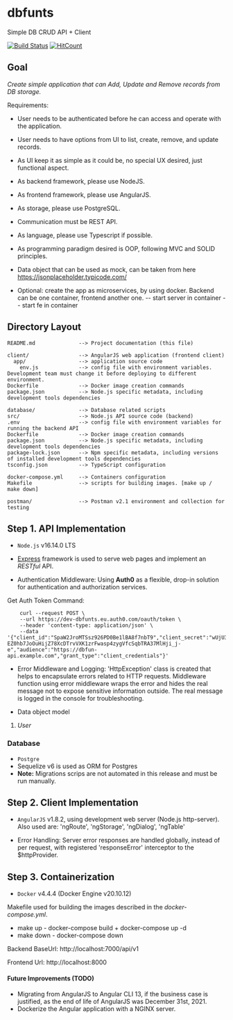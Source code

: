 # dbfunts
Simple DB CRUD API + Client

[![Build Status](https://travis-ci.org/ivanmonov85/dbfunts.svg?branch=master)](https://travis-ci.org/ivanmonov85/dbfunts) [![HitCount](https://hits.dwyl.com/ivanmonov85/dbfunts.svg?style=flat&show=unique)](http://hits.dwyl.com/ivanmonov85/dbfunts)

## Goal
_Create simple application that can Add, Update and Remove records from DB storage._

Requirements:
- User needs to be authenticated before he can access and operate with the application.
- User needs to have options from UI to list, create, remove, and update records.
- As UI keep it as simple as it could be, no special UX desired, just functional aspect.
- As backend framework, please use NodeJS.
- As frontend framework, please use AngularJS.
- As storage, please use PostgreSQL.
- Communication must be REST API.
- As language, please use Typescript if possible.
- As programming paradigm desired is OOP, following MVC and SOLID principles.
- Data object that can be used as mock, can be taken from here https://jsonplaceholder.typicode.com/

- Optional: create the app as microservices, by using docker. Backend can be one container, frontend another one.
-- start server in container
-- start fe in container

## Directory Layout
```
README.md              --> Project documentation (this file)

client/                --> AngularJS web application (frontend client)
  app/                 --> application source code
    env.js             --> config file with environment variables. Development team must change it before deploying to different environment.
Dockerfile             --> Docker image creation commands
package.json           --> Node.js specific metadata, including development tools dependencies

database/              --> Database related scripts
src/                   --> Node.js API source code (backend)
.env                   --> config file with environment variables for running the backend API
Dockerfile             --> Docker image creation commands
package.json           --> Node.js specific metadata, including development tools dependencies
package-lock.json      --> Npm specific metadata, including versions of installed development tools dependencies
tsconfig.json          --> TypeScript configuration

docker-compose.yml     --> Containers configuration
Makefile               --> scripts for building images. [make up / make down]

postman/               --> Postman v2.1 environment and collection for testing
```

## Step 1. API Implementation
- `Node.js` v16.14.0 LTS

- [Express](https://expressjs.com/) framework is used to serve web pages and implement an *RESTful* API.

- Authentication Middleware:
Using **Auth0** as a flexible, drop-in solution for authentication and authorization services.

Get Auth Token Command:
```
    curl --request POST \
    --url https://dev-dbfunts.eu.auth0.com/oauth/token \
    --header 'content-type: application/json' \
    --data '{"client_id":"SpaW2JroMTSsz926PD0Be1lBA8f7nbT9","client_secret":"wUjU3T-EZ0hb7JoOuHijZ78XcDTrvVXK1zrFwasp4zygVfcSqbTRA37MlHji_j-e","audience":"https://dbfun-api.example.com","grant_type":"client_credentials"}'
```

- Error Middleware and Logging:
'HttpException' class is created that helps to encapsulate errors related to HTTP requests. 
Middleware function using error middleware wraps the error and hides the real message not to expose sensitive information outside. 
The real message is logged in the console for troubleshooting.

- Data object model
1. *User*

### Database
- `Postgre`
- Sequelize v6 is used as ORM for Postgres
- **Note:** Migrations scrips are not automated in this release and must be run manually.

## Step 2. Client Implementation
- `AngularJS` v1.8.2, using development web server (Node.js http-server).
Also used are: 'ngRoute', 'ngStorage', 'ngDialog', 'ngTable'

- Error Handling:
Server error responses are handled globally, instead of per request, with registered 'responseError' interceptor to the $httpProvider.


## Step 3. Containerization
- `Docker` v4.4.4 (Docker Engine v20.10.12)

Makefile used for building the images described in the _docker-compose.yml_.
- make up - docker-compose build + docker-compose up -d
- make down - docker-compose down


Backend BaseUrl: http://localhost:7000/api/v1

Frontend Url:    http://localhost:8000


#### Future Improvements (TODO)
- Migrating from AngularJS to Angular CLI 13, if the business case is justified, as the end of life of AngularJS was December 31st, 2021.
- Dockerize the Angular application with a NGINX server.
